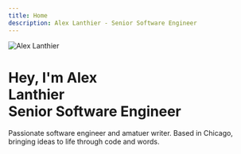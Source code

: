 ```yaml
---
title: Home
description: Alex Lanthier - Senior Software Engineer
---
```


<div class="flex flex-col items-center text-center max-w-2xl mx-auto">
  <!-- Profile Picture -->
  <div class="mb-8">
    <img 
      src="/me.jfif" 
      alt="Alex Lanthier" 
      class="w-24 h-24 rounded-full object-cover border-4 border-gray-200 dark:border-gray-700 shadow-lg"
    />
  </div>

  <!-- Main Heading -->
  <h1 class="text-4xl font-bold text-gray-900 dark:text-gray-100 mb-6 leading-tight">
    Hey, I'm Alex<br>
    Lanthier<br>
    <span class="text-blue-600 dark:text-blue-400">Senior Software Engineer</span>
  </h1>

  <!-- Description -->
  <p class="text-lg text-gray-600 dark:text-gray-300 mb-8 leading-relaxed max-w-lg">
    Passionate software engineer and amatuer writer. Based in Chicago, bringing ideas to life through code and words.
  </p>

  <!-- Social Links -->
  <div class="flex items-center gap-4">
    <a href="https://github.com/Lanthier" class="text-gray-500 hover:text-gray-700 dark:text-gray-400 dark:hover:text-gray-200 transition-colors">
      <Icon name="i-simple-icons-github" class="size-6" />
    </a>
    <a href="https://linkedin.com/in/alexander-lanthier" class="text-gray-500 hover:text-gray-700 dark:text-gray-400 dark:hover:text-gray-200 transition-colors">
      <Icon name="i-simple-icons-linkedin" class="size-6" />
    </a>
    <a href="https://bsky.app/profile/alexlanthier.bsky.social" class="text-gray-500 hover:text-gray-700 dark:text-gray-400 dark:hover:text-gray-200 transition-colors">
      <Icon name="i-simple-icons-bluesky" class="size-6" />
    </a>
  </div>
</div>
